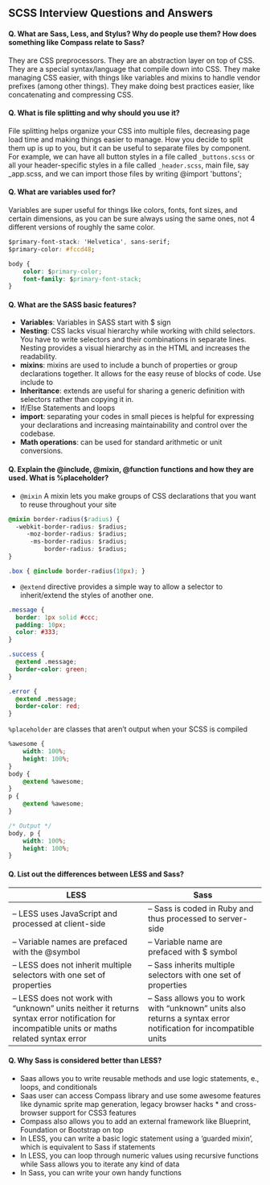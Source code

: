 ## SCSS Interview Questions and Answers

#### Q. What are Sass, Less, and Stylus? Why do people use them? How does something like Compass relate to Sass?
They are CSS preprocessors. They are an abstraction layer on top of CSS. They are a special syntax/language that compile down into CSS. They make managing CSS easier, with things like variables and mixins to handle vendor prefixes (among other things). They make doing best practices easier, like concatenating and compressing CSS.

#### Q. What is file splitting and why should you use it?
File splitting helps organize your CSS into multiple files, decreasing page load time and making things easier to manage. How you decide to split them up is up to you, but it can be useful to separate files by component. For example, we can have all button styles in a file called `_buttons.scss` or all your header-specific styles in a file called `_header.scss`, main file, say _app.scss, and we can import those files by writing @import 'buttons';

#### Q. What are variables used for?
Variables are super useful for things like colors, fonts, font sizes, and certain dimensions, as you can be sure always using the same ones, not 4 different versions of roughly the same color.
```css
$primary-font-stack: 'Helvetica', sans-serif;
$primary-color: #fccd48;

body {
    color: $primary-color;
    font-family: $primary-font-stack;
}
```
#### Q. What are the SASS basic features?
* **Variables**: Variables in SASS start with $ sign
* **Nesting**: CSS lacks visual hierarchy while working with child selectors. You have to write selectors and their combinations in separate lines. Nesting provides a visual hierarchy as in the HTML and increases the readability.
* **mixins**: mixins are used to include a bunch of properties or group declarations together. It allows for the easy reuse of blocks of code. Use include to
* **Inheritance**: extends are useful for sharing a generic definition with selectors rather than copying it in.
* If/Else Statements and loops
* **import**: separating your codes in small pieces is helpful for expressing your declarations and increasing maintainability and control over the codebase.
* **Math operations**: can be used for standard arithmetic or unit conversions.

#### Q. Explain the @include, @mixin, @function functions and how they are used. What is %placeholder?
    
* ```@mixin``` A mixin lets you make groups of CSS declarations that you want to reuse throughout your site

```css
@mixin border-radius($radius) {
  -webkit-border-radius: $radius;
     -moz-border-radius: $radius;
      -ms-border-radius: $radius;
          border-radius: $radius;
}
```

```css
.box { @include border-radius(10px); }
```

* ```@extend``` directive provides a simple way to allow a selector to inherit/extend the styles of another one.
```css
.message {
  border: 1px solid #ccc;
  padding: 10px;
  color: #333;
}

.success {
  @extend .message;
  border-color: green;
}

.error {
  @extend .message;
  border-color: red;
}
```
        

```%placeholder``` are classes that aren’t output when your SCSS is compiled
```css
%awesome {
    width: 100%;
    height: 100%;
}
body {
    @extend %awesome;
}
p {
    @extend %awesome;
}
```

```css
/* Output */
body, p {
    width: 100%;
    height: 100%;
}
```

#### Q. List out the differences between LESS and Sass?
|LESS	|Sass    |
|-----|--------|
|– LESS uses JavaScript and processed at client-side|	– Sass is coded in Ruby and thus processed to server-side
|– Variable names are prefaced with the @symbol	    |– Variable name are prefaced with $ symbol
|– LESS does not inherit multiple selectors with one set of properties | – Sass inherits multiple selectors with one set of properties |
|– LESS does not work with “unknown” units neither it returns syntax error notification for incompatible units or maths related syntax error|	– Sass allows you to work with “unknown” units also returns a syntax error notification for incompatible units|

#### Q. Why Sass is considered better than LESS?
* Saas allows you to write reusable methods and use logic statements, e., loops, and conditionals
* Saas user can access Compass library and use some awesome features like dynamic sprite map generation, legacy browser hacks * and cross-browser support for CSS3 features
* Compass also allows you to add an external framework like Blueprint, Foundation or Bootstrap on top
* In LESS, you can write a basic logic statement using a ‘guarded mixin’, which is equivalent to Sass if statements
* In LESS, you can loop through numeric values using recursive functions while Sass allows you to iterate any kind of data
* In Sass, you can write your own handy functions

